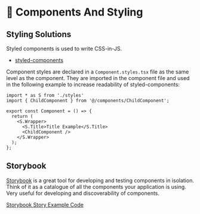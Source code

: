 # 🧱 Components And Styling

## Styling Solutions
Styled components is used to write CSS-in-JS.
- [styled-components](https://styled-components.com/)

Component styles are declared in a `Component.styles.tsx` file as the same level as the component. They are imported in the component file and used in the following example to increase readability of styled-components:

```
import * as S from './styles'
import { ChildComponent } from '@/components/ChildComponent';

export const Component = () => {
  return (
    <S.Wrapper>
      <S.Title>Title Example</S.Title>
      <ChildComponent />
    </S.Wrapper>
  );
};
```

## Storybook

[Storybook](https://storybook.js.org/) is a great tool for developing and testing components in isolation. Think of it as a catalogue of all the components your application is using. Very useful for developing and discoverability of components.

[Storybook Story Example Code](../src/components/Elements/Button/Button.stories.tsx)
